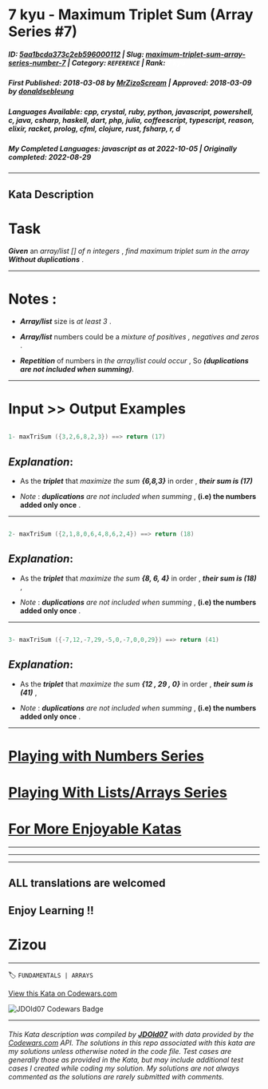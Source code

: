 # 7 kyu - Maximum Triplet Sum (Array Series #7) 

##### **ID**: [5aa1bcda373c2eb596000112](https://www.codewars.com/kata/5aa1bcda373c2eb596000112) | **Slug**: [maximum-triplet-sum-array-series-number-7](https://www.codewars.com/kata/5aa1bcda373c2eb596000112) | **Category**: `REFERENCE` | **Rank**: <span style="color:white">7 kyu</span>

##### **First Published**: 2018-03-08 ***by*** [MrZizoScream](https://www.codewars.com/users/MrZizoScream) | **Approved**: 2018-03-09 ***by*** [donaldsebleung](https://www.codewars.com/users/donaldsebleung)

##### **Languages Available**: cpp, crystal, ruby, python, javascript, powershell, c, java, csharp, haskell, dart, php, julia, coffeescript, typescript, reason, elixir, racket, prolog, cfml, clojure, rust, fsharp, r, d

##### **My Completed Languages**: javascript ***as at*** 2022-10-05 | **Originally completed**: 2022-08-29

---

## Kata Description


# Task



**_Given_** an *array/list [] of n integers* , *find maximum triplet sum in the array* **_Without duplications_**   .

___



# Notes :



* **_Array/list_** size is *at least 3* .



* **_Array/list_** numbers could be a *mixture of positives , negatives and zeros* .



* **_Repetition_** of numbers in *the array/list could occur* , So **_(duplications are not included when summing)_**.

___

# Input >> Output Examples 



```cpp

1- maxTriSum ({3,2,6,8,2,3}) ==> return (17)

```

## **_Explanation_**:



* As the **_triplet_** that *maximize the sum* **_{6,8,3}_** in order , **_their sum is (17)_** 



* *Note* : **_duplications_** *are not included when summing* , **(i.e) the numbers added only once** .

___

```cpp

2- maxTriSum ({2,1,8,0,6,4,8,6,2,4}) ==> return (18)

```

## **_Explanation_**:



* As the **_triplet_** that *maximize the sum* **_{8, 6, 4}_** in order , **_their sum is (18)_** , 

* *Note* : **_duplications_** *are not included when summing* , **(i.e) the numbers added only once** .

___

```cpp

3- maxTriSum ({-7,12,-7,29,-5,0,-7,0,0,29}) ==> return (41)

```

## **_Explanation_**:



* As the **_triplet_** that *maximize the sum* **_{12 , 29 , 0}_** in order , **_their sum is (41)_** , 

* *Note* : **_duplications_** *are not included when summing* , **(i.e) the numbers added only once** .

___

# [Playing with Numbers Series](https://www.codewars.com/collections/playing-with-numbers)



# [Playing With Lists/Arrays Series](https://www.codewars.com/collections/playing-with-lists-slash-arrays)



# [For More Enjoyable Katas](http://www.codewars.com/users/MrZizoScream/authored)

___

___

___



## ALL translations are welcomed



## Enjoy Learning !!

# Zizou



---


🏷 `FUNDAMENTALS | ARRAYS`


[View this Kata on Codewars.com](https://www.codewars.com/kata/5aa1bcda373c2eb596000112)

![](https://www.codewars.com/users/jdold07/badges/large "JDOld07 Codewars Badge")

---

###### *This Kata description was compiled by [**JDOld07**](https://tpstech.dev) with data provided by the [Codewars.com](https://www.codewars.com) API.  The solutions in this repo associated with this kata are my solutions unless otherwise noted in the code file.  Test cases are generally those as provided in the Kata, but may include additional test cases I created while coding my solution.  My solutions are not always commented as the solutions are rarely submitted with comments.*
